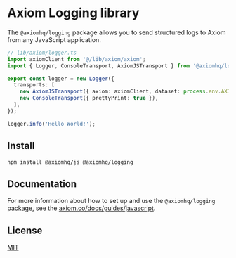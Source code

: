 # Axiom Logging library

The `@axiomhq/logging` package allows you to send structured logs to Axiom from any JavaScript application.

```ts
// lib/axiom/logger.ts
import axiomClient from '@/lib/axiom/axiom';
import { Logger, ConsoleTransport, AxiomJSTransport } from '@axiomhq/logging';

export const logger = new Logger({
  transports: [
    new AxiomJSTransport({ axiom: axiomClient, dataset: process.env.AXIOM_DATASET! }),
    new ConsoleTransport({ prettyPrint: true }),
  ],
});

logger.info('Hello World!');
```

## Install

```bash
npm install @axiomhq/js @axiomhq/logging
```

## Documentation

For more information about how to set up and use the `@axiomhq/logging` package, see the [axiom.co/docs/guides/javascript](https://axiom.co/docs/guides/javascript).

## License

[MIT](../../LICENSE)
